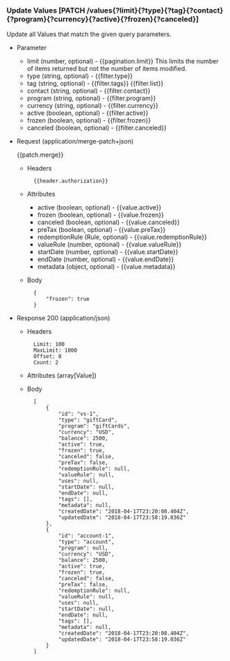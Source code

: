 ### Update Values [PATCH /values{?limit}{?type}{?tag}{?contact}{?program}{?currency}{?active}{?frozen}{?canceled}]

Update all Values that match the given query parameters.
        
+ Parameter
    + limit (number, optional) - {{pagination.limit}}  This limits the number of items returned but not the number of items modified.
    + type (string, optional) - {{filter.type}}
    + tag (string, optional) - {{filter.tags}}  {{filter.list}}
    + contact (string, optional) - {{filter.contact}}
    + program (string, optional) - {{filter.program}}
    + currency (string, optional) - {{filter.currency}}
    + active (boolean, optional) - {{filter.active}}
    + frozen (boolean, optional) - {{filter.frozen}}
    + canceled (boolean, optional) - {{filter.canceled}}

+ Request (application/merge-patch+json)

    {{patch.merge}}

    + Headers
    
            {{header.authorization}}

    + Attributes
        + active (boolean, optional) - {{value.active}}
        + frozen (boolean, optional) - {{value.frozen}}
        + canceled (boolean, optional) - {{value.canceled}}
        + preTax (boolean, optional) - {{value.preTax}}
        + redemptionRule (Rule, optional) - {{value.redemptionRule}}
        + valueRule (number, optional) - {{value.valueRule}}
        + startDate (number, optional) - {{value.startDate}}
        + endDate (number, optional) - {{value.endDate}}
        + metadata (object, optional) - {{value.metadata}}
        
    + Body
    
            {
                "frozen": true
            }
    
+ Response 200 (application/json)
    + Headers
        
            Limit: 100
            MaxLimit: 1000
            Offset: 0
            Count: 2
        
    + Attributes (array[Value])

    + Body

            [
                {
                    "id": "vs-1",
                    "type": "giftCard",
                    "program": "giftCards",
                    "currency": "USD",
                    "balance": 2500,
                    "active": true,
                    "frozen": true,
                    "canceled": false,
                    "preTax": false,
                    "redemptionRule": null,
                    "valueRule": null,
                    "uses": null,
                    "startDate": null,
                    "endDate": null,
                    "tags": [],
                    "metadata": null,
                    "createdDate": "2018-04-17T23:20:08.404Z",
                    "updatedDate": "2018-04-17T23:58:19.036Z"
                },
                {
                    "id": "account-1",
                    "type": "account",
                    "program": null,
                    "currency": "USD",
                    "balance": 2500,
                    "active": true,
                    "frozen": true,
                    "canceled": false,
                    "preTax": false,
                    "redemptionRule": null,
                    "valueRule": null,
                    "uses": null,
                    "startDate": null,
                    "endDate": null,
                    "tags": [],
                    "metadata": null,
                    "createdDate": "2018-04-17T23:20:08.404Z",
                    "updatedDate": "2018-04-17T23:58:19.036Z"
                }
            ]
